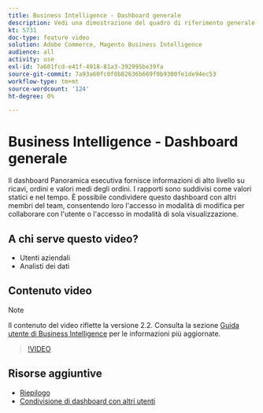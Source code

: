 ```yaml
---
title: Business Intelligence - Dashboard generale
description: Vedi una dimostrazione del quadro di riferimento generale fornito dal Business Intelligence.
kt: 5731
doc-type: feature video
solution: Adobe Commerce, Magento Business Intelligence
audience: all
activity: use
exl-id: 7a601fcd-e41f-4918-81a3-392995be39fa
source-git-commit: 7a93a60fc0f0b82636b669f0b9300fe1de94ec53
workflow-type: tm+mt
source-wordcount: '124'
ht-degree: 0%

---
```


# Business Intelligence - Dashboard generale

Il dashboard Panoramica esecutiva fornisce informazioni di alto livello su ricavi, ordini e valori medi degli ordini. I rapporti sono suddivisi come valori statici e nel tempo. È possibile condividere questo dashboard con altri membri del team, consentendo loro l&#39;accesso in modalità di modifica per collaborare con l&#39;utente o l&#39;accesso in modalità di sola visualizzazione.

## A chi serve questo video?

- Utenti aziendali
- Analisti dei dati

## Contenuto video

>[!NOTE]
>
>Il contenuto del video riflette la versione 2.2. Consulta la sezione [Guida utente di Business Intelligence](https://docs.magento.com/mbi/) per le informazioni più aggiornate.

>[!VIDEO](https://video.tv.adobe.com/v/35986?quality=12&learn=on)

## Risorse aggiuntive

- [Riepilogo](https://docs.magento.com/mbi/data-user/dashboards/dashboards-pro.html#executive-summary-guest-checkout-allowed)
- [Condivisione di dashboard con altri utenti](https://docs.magento.com/mbi/data-user/dashboards/share-dashboard-with-users.html)
